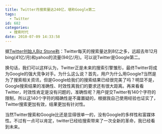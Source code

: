 ```yaml
---
title: Twitter月搜索量达240亿，堪称Google第二
tags:
  - Twitter
id: 682
categories:
  - 搜索时代
date: 2010-07-09 14:33:58
---
```


据[Twitter创始人Biz Stone称](http://social.venturebeat.com/2010/07/06/twitter-search-800-million-queries/)：Twitter每天的搜索量达到8亿之多，远超去年12月bing(41亿/月)和yahoo的流量(94亿/月)。可以说Twitter是Google第二。

换句话，我们可以这样认为，Twitter正是未来的搜索引擎雏形，最终Twitter将成为Google的强大竞争对手。为什么这么说？首先，用户为什么用Google?当然是为了搜索相关资讯，但是Google给我们的搜索结果已经很完美了吗？明显不是，Google搜索结果的准确性、时效性离我们的要求还有很大距离。再来看看Twitter，时效性肯定是没有问题的，准确性呢？用户提交Twitter有140个字符的限制，所以这140个字符的精确性是不庸置疑的，根据我自己使用经验也证实了，Twitter搜索更加有效，结果更加有针对性。

当然Twitter搜索和Google比还是显得很单一的，没有Google的多样性和富媒体性。不过有一点可以肯定，twitter已经给搜索带来了一次全新的革命，我已经看到未来。